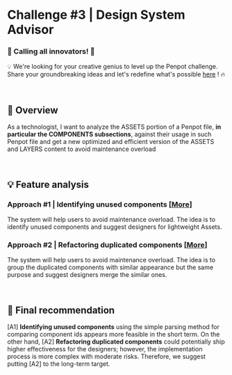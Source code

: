 # Challenge #3 | Design System Advisor

### 🚀 Calling all innovators!  🚀 

💡 We're looking for your creative genius to level up the Penpot challenge.     
Share your groundbreaking ideas and let's redefine what's possible [here](https://github.com/penpot/Penpot-C3_Design-System-Advisor/issues/1#issue-1780334140) ! 🔥

<br>

## 🔎 Overview

As a technologist, I want to analyze the ASSETS portion of a Penpot file, **in particular the COMPONENTS subsections**, against their usage in such Penpot file and get a new optimized and efficient version of the ASSETS and LAYERS content to avoid maintenance overload

<br>

## 💡 Feature analysis
### Approach #1 | Identifying unused components [[More](Approach\%231-Identifying_unused_components/)]

The system will help users to avoid maintenance overload. The idea is to identify unused components and suggest designers for lightweight Assets.

### Approach #2 | Refactoring duplicated components [[More](Approach\%232-Refactoring_duplicated_components/)]
    
The system will help users to avoid maintenance overload. The idea is to group the duplicated components with similar appearance but the same purpose and suggest designers merge the similar ones.

<br>

## 🏁 Final recommendation

[A1] **Identifying unused components** using the simple parsing method for comparing component ids appears more feasible in the short term. On the other hand, [A2] **Refactoring duplicated components** could potentially ship higher effectiveness for the designers; however, the implementation process is more complex with moderate risks. Therefore, we suggest putting [A2] to the long-term target.
